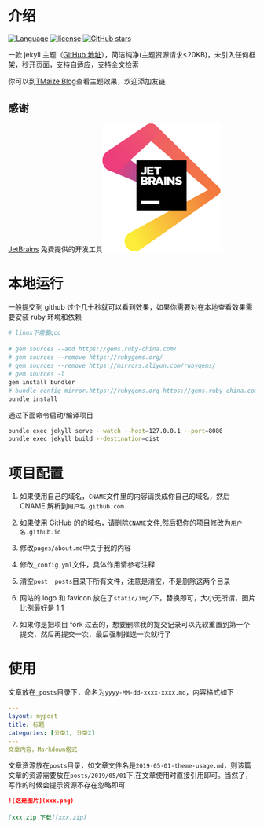 # 介绍

[![Language](https://img.shields.io/badge/Jekyll-Theme-blue)](https://github.com/TMaize/tmaize-blog)
[![license](https://img.shields.io/github/license/TMaize/tmaize-blog)](https://github.com/TMaize/tmaize-blog)
[![GitHub stars](https://img.shields.io/github/stars/TMaize/tmaize-blog?style=social)](https://github.com/TMaize/tmaize-blog)

一款 jekyll 主题（[GitHub 地址](https://github.com/TMaize/tmaize-blog)），简洁纯净(主题资源请求<20KB)，未引入任何框架，秒开页面，支持自适应，支持全文检索

你可以到[TMaize Blog](http://blog.tmaize.net/)查看主题效果，欢迎添加友链

## 感谢

[JetBrains](https://www.jetbrains.com/?from=tmaize-blog) 免费提供的开发工具[![JetBrains](./static/img/jetbrains.svg)](https://www.jetbrains.com/?from=tmaize-blog)

# 本地运行

一般提交到 github 过个几十秒就可以看到效果，如果你需要对在本地查看效果需要安装 ruby 环境和依赖

```bash
# linux下需要gcc

# gem sources --add https://gems.ruby-china.com/
# gem sources --remove https://rubygems.org/
# gem sources --remove https://mirrors.aliyun.com/rubygems/
# gem sources -l
gem install bundler
# bundle config mirror.https://rubygems.org https://gems.ruby-china.com
bundle install
```

通过下面命令启动/编译项目

```bash
bundle exec jekyll serve --watch --host=127.0.0.1 --port=8080
bundle exec jekyll build --destination=dist
```

# 项目配置

1. 如果使用自己的域名，`CNAME`文件里的内容请换成你自己的域名，然后 CNAME 解析到`用户名.github.com`

2. 如果使用 GitHub 的的域名，请删除`CNAME`文件,然后把你的项目修改为`用户名.github.io`

3. 修改`pages/about.md`中关于我的内容

4. 修改`_config.yml`文件，具体作用请参考注释

5. 清空`post _posts`目录下所有文件，注意是清空，不是删除这两个目录

6. 网站的 logo 和 favicon 放在了`static/img/`下，替换即可，大小无所谓，图片比例最好是 1:1

7. 如果你是把项目 fork 过去的，想要删除我的提交记录可以先软重置到第一个提交，然后再提交一次，最后强制推送一次就行了

# 使用

文章放在`_posts`目录下，命名为`yyyy-MM-dd-xxxx-xxxx.md`，内容格式如下

```yaml
---
layout: mypost
title: 标题
categories: [分类1, 分类2]
---
文章内容，Markdown格式
```

文章资源放在`posts`目录，如文章文件名是`2019-05-01-theme-usage.md`，则该篇文章的资源需要放在`posts/2019/05/01`下,在文章使用时直接引用即可。当然了，写作的时候会提示资源不存在忽略即可

```md
![这是图片](xxx.png)

[xxx.zip 下载](xxx.zip)
```
